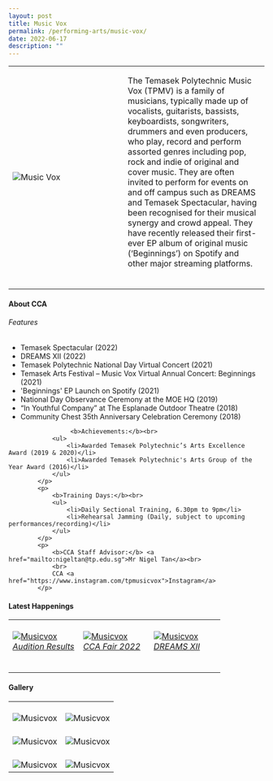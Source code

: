 ```yaml
---
layout: post
title: Music Vox
permalink: /performing-arts/music-vox/
date: 2022-06-17
description: ""
---
```

<div>
<table>
    <tr>
        <td style="width:45%"><image src="/images/Arts/MV/MV_logo.png" style="display:block;margin-left:auto;margin-right:auto;" alt="Music Vox"></image></td>
        <td>
            <p>
                The Temasek Polytechnic Music Vox (TPMV) is a family of musicians, typically made up of vocalists, guitarists, bassists, keyboardists, songwriters, drummers and even producers, who play, record and perform assorted genres including pop, rock and indie of original and cover music. They are often invited to perform for events on and off campus such as DREAMS and Temasek Spectacular, having been recognised for their musical synergy and crowd appeal. They have recently released their first-ever EP album of original music (‘Beginnings’) on Spotify and other major streaming platforms.
							<br>
							<br>
					</p>
</table>

#### About CCA

###### Features
	
<p>
	<ul>
		<li>Temasek Spectacular (2022)</li>
		<li>DREAMS XII (2022)</li>
		<li>Temasek Polytechnic National Day Virtual Concert (2021)</li>
		<li>Temasek Arts Festival – Music Vox Virtual Annual Concert: Beginnings (2021)</li>  
		<li>'Beginnings' EP Launch on Spotify (2021)</li>
		<li>National Day Observance Ceremony at the MOE HQ (2019)</li>
		<li>“In Youthful Company” at The Esplanade Outdoor Theatre (2018)</li>
		<li>Community Chest 35th Anniversary Celebration Ceremony (2018)</li>
	</ul>
</p>
	
	
					 <b>Achievements:</b><br>
                <ul>
                    <li>Awarded Temasek Polytechnic’s Arts Excellence Award (2019 & 2020)</li>
                    <li>Awarded Temasek Polytechnic's Arts Group of the Year Award (2016)</li>
                </ul>
            </p>
            <p>
                <b>Training Days:</b><br>
                <ul>    
                    <li>Daily Sectional Training, 6.30pm to 9pm</li>
                    <li>Rehearsal Jamming (Daily, subject to upcoming performances/recording)</li>
                </ul>
            </p>
            <p>
                <b>CCA Staff Advisor:</b> <a href="mailto:nigeltan@tp.edu.sg">Mr Nigel Tan</a><br>
                <br>
                CCA <a href="https://www.instagram.com/tpmusicvox">Instagram</a>
            </p>
</div>

#### Latest Happenings

<table>
	<tr>
		<td style="width:33%"><br>
			<a href="https://www.instagram.com/p/CeNWR5tJ88z/">
				<image src="/images/Arts/MV/MV_Audition Results.png" style="display:block;margin-left:auto;margin-right:auto;" alt="Musicvox">
				<h6 style="margin-top:0%">Audition Results</h6>
				</image>
			</a>
		</td>
		<td style="width:33%"><br>
			<a href="https://www.instagram.com/p/Cc5ADHYP89e/">
				<image src="/images/Arts/MV/MV_CCA Fair 2022.png" style="display:block;margin-left:auto;margin-right:auto;" alt="Musicvox">
				<h6 style="margin-top:0%">CCA Fair 2022</h6>
				</image>
			</a>
		</td>
		<td style="width:33%"><br>
			<a href="https://www.instagram.com/p/CbaUTZLJwn7/">
				<image src="/images/Arts/MV/MV_DREAMS XII.png" style="display:block;margin-left:auto;margin-right:auto;" alt="Musicvox">
				<h6 style="margin-top:0%">DREAMS XII</h6>    
				</image>
			</a>
		</td>
	</tr>
</table>

#### Gallery

<table>
	<tr>
		<td style="width:50%"><br>
			<image src="/images/Arts/MV/MV_pic_1.jpg" style="display:block;margin-left:auto;margin-right:auto;" alt="Musicvox"></image>
		</td>
		<td style="width:50%"><br>
			<image src="/images/Arts/MV/MV_pic_2.jpg" style="display:block;margin-left:auto;margin-right:auto;" alt="Musicvox"></image>
		</td>
	</tr>
	<tr>
		<td style="width:50%"><br>
			<image src="/images/Arts/MV/MV_pic_3.jpg" style="display:block;margin-left:auto;margin-right:auto;" alt="Musicvox"></image>
		</td>
		<td style="width:50%"><br>
			<image src="/images/Arts/MV/MV_pic_4.jpg" style="display:block;margin-left:auto;margin-right:auto;" alt="Musicvox"></image>
		</td>
	</tr>
	<tr>
		<td style="width:50%"><br>
			<image src="/images/Arts/MV/MV_pic_5.jpg" style="display:block;margin-left:auto;margin-right:auto;" alt="Musicvox"></image>
		</td>
		<td style="width:50%"><br>
			<image src="/images/Arts/MV/MV_pic_6.jpg" style="display:block;margin-left:auto;margin-right:auto;" alt="Musicvox"></image>
		</td>
	</tr>
</table>